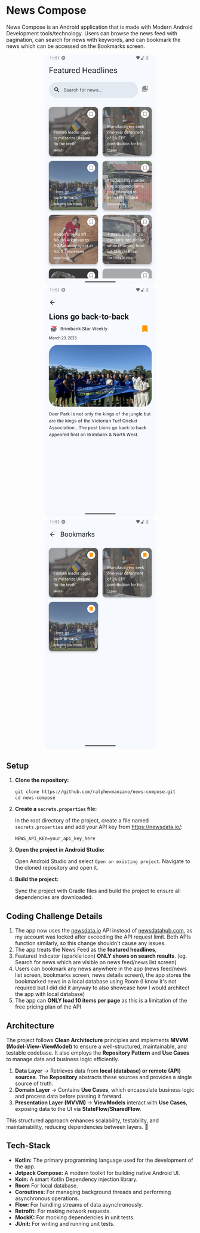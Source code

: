 # News Compose

News Compose is an Android application that is made with Modern Android Development tools/technology. Users can browse the news feed with pagination, can search for news with keywords, and can bookmark the news which can be accessed on the Bookmarks screen. 

<p align="center">
  <img src="media/screen-1.png" alt="Cat List" width="300"/>
  <img src="media/screen-2.png" alt="Cat Details" width="300"/>
  <img src="media/screen-3.png" alt="Cat Details" width="300"/>
</p>

## Setup

1. **Clone the repository:**

    ```
    git clone https://github.com/ralphevmanzano/news-compose.git
    cd news-compose
    ```

2. **Create a `secrets.properties` file:**

    In the root directory of the project, create a file named `secrets.properties` and add your API key from https://newsdata.io/:

    ```properties
    NEWS_API_KEY=your_api_key_here
    ```

3. **Open the project in Android Studio:**

    Open Android Studio and select `Open an existing project`. Navigate to the cloned repository and open it.

4. **Build the project:**

    Sync the project with Gradle files and build the project to ensure all dependencies are downloaded.

## Coding Challenge Details
1. The app now uses the [newsdata.io](https://newsdata.io/) API instead of [newsdatahub.com](https://newsdatahub.com/), as my account was locked after exceeding the API request limit. Both APIs function similarly, so this change shouldn't cause any issues.
2. The app treats the News Feed as the **featured headlines**,
3. Featured Indicator (sparkle icon) **ONLY shows on search results**. (eg. Search for news which are visible on news feed/news list screen)
4. Users can bookmark any news anywhere in the app (news feed/news list screen, bookmarks screen, news details screen), the app stores the bookmarked news in a local database using Room (I know it's not required but I did did it anyway to also showcase how I would architect the app with local database)
5. The app can **ONLY load 10 items per page** as this is a limitation of the free pricing plan of the API

## Architecture
The project follows **Clean Architecture** principles and implements **MVVM (Model-View-ViewModel)** to ensure a well-structured, maintainable, and testable codebase. It also employs the **Repository Pattern** and **Use Cases** to manage data and business logic efficiently.  

1. **Data Layer** → Retrieves data from **local (database) or remote (API) sources**. The **Repository** abstracts these sources and provides a single source of truth.  
2. **Domain Layer** → Contains **Use Cases**, which encapsulate business logic and process data before passing it forward.  
3. **Presentation Layer (MVVM)** → **ViewModels** interact with **Use Cases**, exposing data to the UI via **StateFlow/SharedFlow**.  

This structured approach enhances scalability, testability, and maintainability, reducing dependencies between layers. 🚀

## Tech-Stack

- **Kotlin:** The primary programming language used for the development of the app.
- **Jetpack Compose:** A modern toolkit for building native Android UI.
- **Koin:** A smart Kotlin Dependency injection library.
- **Room** For local database.
- **Coroutines:** For managing background threads and performing asynchronous operations.
- **Flow:** For handling streams of data asynchronously.
- **Retrofit:** For making network requests.
- **MockK:** For mocking dependencies in unit tests.
- **JUnit:** For writing and running unit tests.
